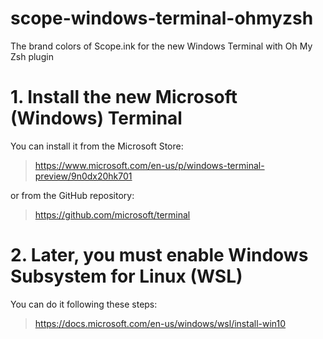 # scope-windows-terminal-ohmyzsh
The brand colors of Scope.ink for the new Windows Terminal with Oh My Zsh plugin

# 1. Install the new Microsoft (Windows) Terminal

You can install it from the Microsoft Store:
>https://www.microsoft.com/en-us/p/windows-terminal-preview/9n0dx20hk701

or from the GitHub repository:

>https://github.com/microsoft/terminal

# 2. Later, you must enable Windows Subsystem for Linux (WSL)

You can do it following these steps:

>https://docs.microsoft.com/en-us/windows/wsl/install-win10

